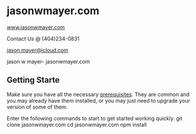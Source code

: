 # jasonwmayer.com
www.jasonwmayer.com

Contact Us @ (404)234-0831

jason.mayer@icloud.com

jason w mayer- jasonwmayer.com

## Getting Starte

Make sure you have all the necessary [prerequisites](#prerequisites). They are common and you may already have them installed, or you may just need to upgrade your version of some of them.

Enter the following commands to start to get started working quickly.
git clone jasonwmayer.com
cd jasonwmayer.com
npm install

